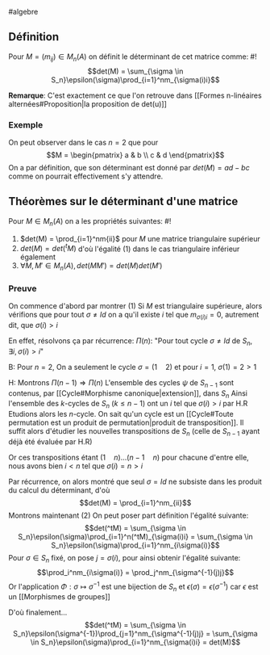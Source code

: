 #algebre 

## Définition
Pour $M = (m_{ij}) \in M_n(A)$ on définit le déterminant de cet matrice comme: #!
$$det(M) = \sum_{\sigma \in S_n}\epsilon(\sigma)\prod_{i=1}^nm_{\sigma(i)i}$$
<!--ID: 1710069542118-->
**Remarque**: C'est exactement ce que l'on retrouve dans [[Formes n-linéaires alternées#Proposition|la proposition de det(u)]]

### Exemple
On peut observer dans le cas $n=2$ que pour
$$M = \begin{pmatrix} a & b \\ c & d \end{pmatrix}$$
On a par définition, que son déterminant est donné par $det(M) = ad-bc$
comme on pourrait effectivement s'y attendre.


## Théorèmes sur le déterminant d'une matrice
Pour $M \in M_n(A)$ on a les propriétés suivantes: #!
1. $det(M) = \prod_{i=1}^nm{ii}$ pour $M$ une matrice triangulaire supérieur
2. $det(M) = det(^tM)$ d'où l'égalité (1) dans le cas triangulaire inférieur également
3. $\forall M, M' \in M_n(A), det(MM')=det(M)det(M')$
<!--ID: 1710069515037-->

### Preuve

On commence d'abord par montrer (1)
Si $M$ est triangulaire supérieure, alors vérifions que pour tout $\sigma \not = Id$ on a qu'il existe $i$ tel que $m_{\sigma(i)i} = 0$, autrement dit, que $\sigma(i) > i$

En effet, résolvons ça par récurrence:
$\Pi(n):$ "Pour tout cycle $\sigma \not = Id$ de $S_n$, $\exists i, \sigma(i) > i$"

B: Pour $n=2$, On a seulement le cycle $\sigma = (1 \quad 2)$ et pour $i=1$, $\sigma(1) = 2 > 1$

H: Montrons $\Pi(n-1) \Rightarrow \Pi(n)$
L'ensemble des cycles $\psi$ de $S_{n-1}$ sont contenus, par [[Cycle#Morphisme canonique|extension]], dans $S_n$
Ainsi l'ensemble des $k$-cycles de $S_n$ $(k \leq n-1)$ ont un $i$ tel que $\sigma(i) > i$ par H.R
Etudions alors les $n$-cycle. On sait qu'un cycle est un [[Cycle#Toute permutation est un produit de permutation|produit de transposition]]. Il suffit alors d'étudier les nouvelles transpositions de $S_n$ (celle de $S_{n-1}$ ayant déjà été évaluée par H.R)

Or ces transpositions étant $(1 \quad n) \dots (n-1 \quad n)$ pour chacune d'entre elle, nous avons bien $i < n$ tel que $\sigma(i) = n > i$

Par récurrence, on alors montré que seul $\sigma = Id$ ne subsiste dans les produit du calcul du déterminant, d'où
$$det(M) = \prod_{i=1}^nm_{ii}$$
$$\tag*{$\blacksquare$}$$
Montrons maintenant (2)
On peut poser part définition l'égalité suivante:
$$det(^tM) = \sum_{\sigma \in S_n}\epsilon(\sigma)\prod_{i=1}^n(^tM)_{\sigma(i)i} = \sum_{\sigma \in S_n}\epsilon(\sigma)\prod_{i=1}^nm_{i\sigma(i)}$$
Pour $\sigma \in S_n$ fixé, on pose $j=\sigma(i)$, pour ainsi obtenir l'égalité suivante:
$$\prod_i^nm_{i\sigma(i)} = \prod_j^nm_{\sigma^{-1}(j)j}$$
Or l'application $\Phi : \sigma \mapsto \sigma^{-1}$ est une bijection de $S_n$ et $\epsilon(\sigma) = \epsilon(\sigma^{-1})$ car $\epsilon$ est un [[Morphismes de groupes]]

D'où finalement...
$$det(^tM) = \sum_{\sigma \in S_n}\epsilon(\sigma^{-1})\prod_{j=1}^nm_{\sigma^{-1}(j)j} = \sum_{\sigma \in S_n}\epsilon(\sigma)\prod_{i=1}^nm_{\sigma(i)i} = det(M)$$
$$\tag*{$\blacksquare$}$$
